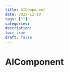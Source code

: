 ```yaml
---
title: AIComponent
date: 2023-12-10
tags: [""]
categories:
description: 
toc: true
draft: false
---
```




# AIComponent